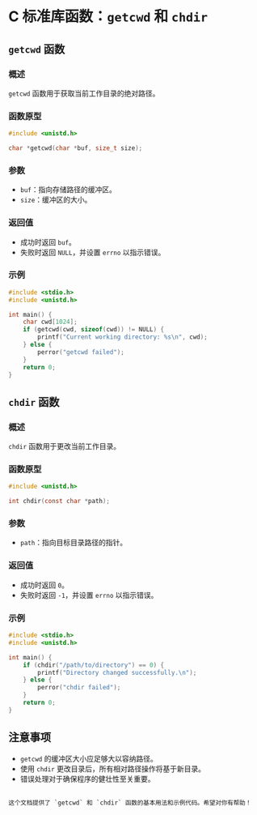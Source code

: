 # C 标准库函数：`getcwd` 和 `chdir`

## `getcwd` 函数

### 概述

`getcwd` 函数用于获取当前工作目录的绝对路径。

### 函数原型

```c
#include <unistd.h>

char *getcwd(char *buf, size_t size);
```

### 参数

- `buf`：指向存储路径的缓冲区。
- `size`：缓冲区的大小。

### 返回值

- 成功时返回 `buf`。
- 失败时返回 `NULL`，并设置 `errno` 以指示错误。

### 示例

```c
#include <stdio.h>
#include <unistd.h>

int main() {
    char cwd[1024];
    if (getcwd(cwd, sizeof(cwd)) != NULL) {
        printf("Current working directory: %s\n", cwd);
    } else {
        perror("getcwd failed");
    }
    return 0;
}
```

## `chdir` 函数

### 概述

`chdir` 函数用于更改当前工作目录。

### 函数原型

```c
#include <unistd.h>

int chdir(const char *path);
```

### 参数

- `path`：指向目标目录路径的指针。

### 返回值

- 成功时返回 `0`。
- 失败时返回 `-1`，并设置 `errno` 以指示错误。

### 示例

```c
#include <stdio.h>
#include <unistd.h>

int main() {
    if (chdir("/path/to/directory") == 0) {
        printf("Directory changed successfully.\n");
    } else {
        perror("chdir failed");
    }
    return 0;
}
```

## 注意事项

- `getcwd` 的缓冲区大小应足够大以容纳路径。
- 使用 `chdir` 更改目录后，所有相对路径操作将基于新目录。
- 错误处理对于确保程序的健壮性至关重要。

```

这个文档提供了 `getcwd` 和 `chdir` 函数的基本用法和示例代码。希望对你有帮助！